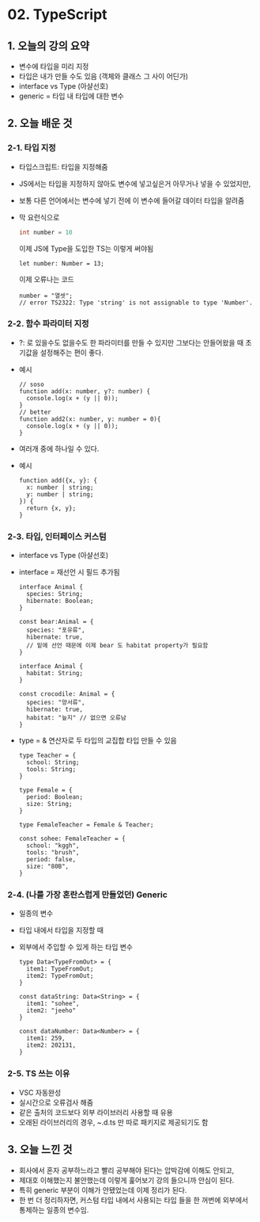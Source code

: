 # 02. TypeScript

## 1. 오늘의 강의 요약

- 변수에 타입을 미리 지정
- 타입은 내가 만들 수도 있음 (객체와 클래스 그 사이 어딘가)
- interface vs Type (아샬선호)
- generic = 타입 내 타입에 대한 변수

## 2. 오늘 배운 것

### 2-1. 타입 지정

- 타입스크립트: 타입을 지정해줌
- JS에서는 타입을 지정하지 않아도 변수에 넣고싶은거 아무거나 넣을 수 있었지만,
- 보통 다른 언어에서는 변수에 넣기 전에 이 변수에 들어갈 데이터 타입을 알려줌
- 막 요런식으로 

  ```JAVA
  int number = 10
  ``` 

  이제 JS에 Type을 도입한 TS는 이렇게 써야됨

  ```TS
  let number: Number = 13;
  ```

  이제 오류나는 코드

  ```TS
  number = "열셋";
  // error TS2322: Type 'string' is not assignable to type 'Number'.
  ```

### 2-2. 함수 파라미터 지정

- ?: 로 있을수도 없을수도 한 파라미터를 만들 수 있지만 그보다는 안들어왔을 때 초기값을 설정해주는 편이 좋다.
- 예시

  ```TS
  // soso
  function add(x: number, y?: number) {
    console.log(x + (y || 0));
  }
  // better
  function add2(x: number, y: number = 0){
    console.log(x + (y || 0));
  }
  ```

- 여러개 중에 하나일 수 있다.
- 예시

  ```TS
  function add({x, y}: {
    x: number | string;
    y: number | string;
  }) {
    return {x, y};
  }
  ```

### 2-3. 타입, 인터페이스 커스텀

- interface vs Type (아샬선호)
- interface = 재선언 시 필드 추가됨

  ```TS
  interface Animal {
    species: String;
    hibernate: Boolean;
  }

  const bear:Animal = {
    species: "포유류",
    hibernate: true,
    // 밑에 선언 때문에 이제 bear 도 habitat property가 필요함
  }

  interface Animal {
    habitat: String;
  }

  const crocodile: Animal = {
    species: "양서류",
    hibernate: true,
    habitat: "늪지" // 없으면 오류남
  }
  ```

- type = & 연산자로 두 타입의 교집합 타입 만들 수 있음

  ```JS
  type Teacher = {
    school: String;
    tools: String;
  }

  type Female = {
    period: Boolean;
    size: String;
  }

  type FemaleTeacher = Female & Teacher;

  const sohee: FemaleTeacher = {
    school: "kggh",
    tools: "brush",
    period: false,
    size: "80B",
  }
  ```

### 2-4. (나를 가장 혼란스럽게 만들었던) Generic

- 일종의 변수
- 타입 내에서 타입을 지정할 때
- 외부에서 주입할 수 있게 하는 타입 변수

  ```TS
  type Data<TypeFromOut> = {
    item1: TypeFromOut;
    item2: TypeFromOut;
  }

  const dataString: Data<String> = {
    item1: "sohee",
    item2: "jeeho"
  }

  const dataNumber: Data<Number> = {
    item1: 259,
    item2: 202131,
  }
  ```

### 2-5. TS 쓰는 이유

- VSC 자동완성
- 실시간으로 오류검사 해줌
- 같은 출처의 코드보다 외부 라이브러리 사용할 때 유용
- 오래된 라이브러리의 경우, ~.d.ts 만 따로 패키지로 제공되기도 함

## 3. 오늘 느낀 것

- 회사에서 혼자 공부하느라고 빨리 공부해야 된다는 압박감에 이해도 안되고,
- 제대호 이해했는지 불안했는데 이렇게 훑어보기 강의 들으니까 안심이 된다.
- 특히 generic 부분이 이해가 안됐었는데 이제 정리가 된다.
- 한 번 더 정리하자면, 커스텀 타입 내에서 사용되는 타입 들을 한 꺼번에 외부에서 통제하는 일종의 변수임.
